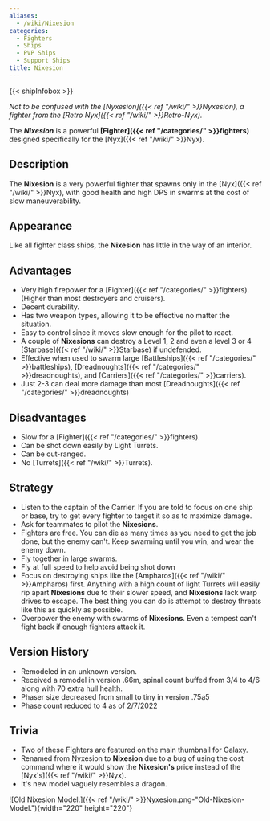 ```yaml
---
aliases:
  - /wiki/Nixesion
categories:
  - Fighters
  - Ships
  - PVP Ships
  - Support Ships
title: Nixesion
---
```


{{< shipInfobox >}}

_Not to be confused with the [Nyxesion]({{< ref "/wiki/" >}}Nyxesion), a fighter from the [Retro Nyx]({{< ref "/wiki/" >}}Retro-Nyx)._

The **_Nixesion_** is a powerful **[Fighter]({{< ref "/categories/" >}}fighters)** designed specifically for the [Nyx]({{< ref "/wiki/" >}}Nyx).

## Description

The **Nixesion** is a very powerful fighter that spawns only in the [Nyx]({{< ref "/wiki/" >}}Nyx), with good health and high DPS in swarms at the cost of slow maneuverability.

## Appearance

Like all fighter class ships, the **Nixesion** has little in the way of an interior.

## Advantages

- Very high firepower for a [Fighter]({{< ref "/categories/" >}}fighters). (Higher than most destroyers and cruisers).
- Decent durability.
- Has two weapon types, allowing it to be effective no matter the situation.
- Easy to control since it moves slow enough for the pilot to react.
- A couple of **Nixesions** can destroy a Level 1, 2 and even a level 3 or 4 [Starbase]({{< ref "/wiki/" >}}Starbase) if undefended.
- Effective when used to swarm large [Battleships]({{< ref "/categories/" >}}battleships), [Dreadnoughts]({{< ref "/categories/" >}}dreadnoughts), and [Carriers]({{< ref "/categories/" >}}carriers).
- Just 2-3 can deal more damage than most [Dreadnoughts]({{< ref "/categories/" >}}dreadnoughts)

## Disadvantages

- Slow for a [Fighter]({{< ref "/categories/" >}}fighters).
- Can be shot down easily by Light Turrets.
- Can be out-ranged.
- No [Turrets]({{< ref "/wiki/" >}}Turrets).

## Strategy

- Listen to the captain of the Carrier. If you are told to focus on one ship or base, try to get every fighter to target it so as to maximize damage.
- Ask for teammates to pilot the **Nixesions**.
- Fighters are free. You can die as many times as you need to get the job done, but the enemy can't. Keep swarming until you win, and wear the enemy down.
- Fly together in large swarms.
- Fly at full speed to help avoid being shot down
- Focus on destroying ships like the [Ampharos]({{< ref "/wiki/" >}}Ampharos) first. Anything with a high count of light Turrets will easily rip apart **Nixesions** due to their slower speed, and **Nixesions** lack warp drives to escape. The best thing you can do is attempt to destroy threats like this as quickly as possible.
- Overpower the enemy with swarms of **Nixesions**. Even a tempest can't fight back if enough fighters attack it.

## Version History

- Remodeled in an unknown version.
- Received a remodel in version .66m, spinal count buffed from 3/4 to 4/6 along with 70 extra hull health.
- Phaser size decreased from small to tiny in version .75a5
- Phase count reduced to 4 as of 2/7/2022

## Trivia

- Two of these Fighters are featured on the main thumbnail for Galaxy.
- Renamed from Nyxesion to **Nixesion** due to a bug of using the cost command where it would show the **Nixesion's** price instead of the [Nyx's]({{< ref "/wiki/" >}}Nyx).
- It's new model vaguely resembles a dragon.

![Old Nixesion Model.]({{< ref "/wiki/" >}}Nyxesion.png-"Old-Nixesion-Model."){width="220" height="220"}
